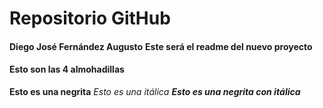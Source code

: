 # Repositorio GitHub
####
**Diego José Fernández Augusto**
**Este será el readme del nuevo proyecto**
#### Esto son las 4 almohadillas
**Esto es una negrita**
*Esto es una itálica*
**_Esto es una negrita con itálica_**
